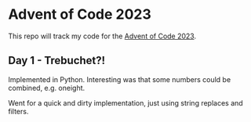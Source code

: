 # Advent of Code 2023
This repo will track my code for the [Advent of Code 2023](https://adventofcode.com/2023).

## Day 1 - Trebuchet?!
Implemented in Python.
Interesting was that some numbers could be combined, e.g. oneight.

Went for a quick and dirty implementation, just using string replaces and filters.
